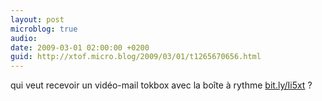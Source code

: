 ```yaml
---
layout: post
microblog: true
audio: 
date: 2009-03-01 02:00:00 +0200
guid: http://xtof.micro.blog/2009/03/01/t1265670656.html
---
```

qui veut recevoir un vidéo-mail tokbox avec la boîte à rythme [bit.ly/Ii5xt](http://bit.ly/Ii5xt)  ?
